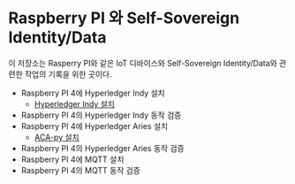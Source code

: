 # Raspberry PI 와 Self-Sovereign Identity/Data

이 저장소는 Rasperry PI와 같은 IoT 디바이스와 Self-Sovereign Identity/Data와 관련한 작업의 기록을 위한 곳이다.

* Raspberry PI 4에 Hyperledger Indy 설치
  - [Hyperledger Indy 설치](https://docs.google.com/document/d/1RwZOqzTxPbnQGlZrM6UK92XmLDK_QGu40PV6mtaJvoU/edit?usp=sharing)
* Raspberry PI 4의 Hyperledger Indy 동작 검증
* Raspberry PI 4에 Hyperledger Aries 설치
  - [ACA-py 설치](https://docs.google.com/document/d/1QZdEcvf-pMRn3K4fGSfY6x2SUTh4u3K4uTKYjsgAbUc/edit?usp=sharing)
* Raspberry PI 4의 Hyperledger Aries 동작 검증 
* Raspberry PI 4에 MQTT 설치
* Raspberry PI 4의 MQTT 동작 검증
